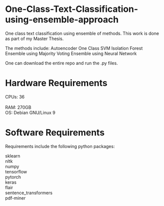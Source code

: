 # One-Class-Text-Classification-using-ensemble-approach
One class text classification using ensemble of methods. 
This work is done as part of my Master Thesis. 

The methods include:
Autoencoder
One Class SVM
Isolation Forest
Ensemble using Majority Voting
Ensemble using Neural Network


One can download the entire repo and run the .py files.

# Hardware Requirements
CPUs: 36 <br />  
RAM: 270GB <br />
OS: Debian GNU/Linux 9 <br />

# Software Requirements
Requirements include the following python packages:

sklearn <br />
nltk <br />
numpy <br />
tensorflow <br />
pytorch <br />
keras <br />
flair<br />
sentence_transformers <br />
pdf-miner <br />
